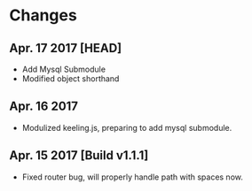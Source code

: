 # Changes

## Apr. 17 2017 [HEAD]

- Add Mysql Submodule
- Modified object shorthand

## Apr. 16 2017

- Modulized keeling.js, preparing to add mysql submodule.

## Apr. 15 2017 [Build v1.1.1]

- Fixed router bug, will properly handle path with spaces now.
